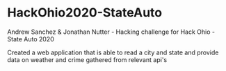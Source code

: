 # HackOhio2020-StateAuto
Andrew Sanchez &amp; Jonathan Nutter - Hacking challenge for Hack Ohio - State Auto 2020

Created a web application that is able to read a city and state and provide data on weather and crime gathered from relevant api's

